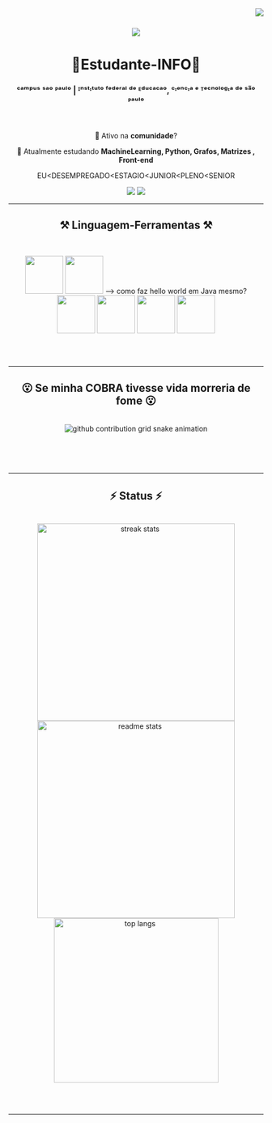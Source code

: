 <img align="right" src="https://visitor-badge.laobi.icu/badge?page_id=salesp07.salesp07" />

<h1 align="center">
    <img src="https://readme-typing-svg.herokuapp.com/?font=Righteous&size=35&center=true&vCenter=true&width=500&height=70&duration=4000&lines=OI+👋;" />
</h1>

<h1 align="center">📖Estudante-INFO📖</h1>
  
  <h3 align="center">ᶜᵃᵐᵖᵘˢ ˢᵃᵒ ᴾᵃᵘˡᵒ | ᴵⁿˢᵗᶦᵗᵘᵗᵒ ᶠᵉᵈᵉʳᵃˡ ᵈᵉ ᴱᵈᵘᶜᵃᶜᵃᵒ, ᶜᶦᵉⁿᶜᶦᵃ ᵉ ᵀᵉᶜⁿᵒˡᵒᵍᶦᵃ ᵈᵉ ˢᵃ̃ᵒ ᴾᵃᵘˡᵒ</h3>

<br/>

<div align="center">
 
 🔭 Ativo na **comunidade**?
 
 🌱 Atualmente estudando **MachineLearning, Python, Grafos, Matrizes , Front-end**

EU<DESEMPREGADO<ESTAGIO<JUNIOR<PLENO<SENIOR

 </div>
 
<div align="center"> 
  <div>
<a href="https://instagram.com/gui.malieni" target="_blank"><img loading="lazy" src="https://img.shields.io/badge/-Instagram-%23E4405F?style=for-the-badge&logo=instagram&logoColor=white" target="_blank"></a>
<a href = "gui.souza.malieni@gmail.com"><img loading="lazy" src="https://img.shields.io/badge/Gmail-D14836?style=for-the-badge&logo=gmail&logoColor=white" target="_blank"></a> 
</div>
  </a>
</div>

 <hr/>
 
<h2 align="center">⚒️ Linguagem-Ferramentas ⚒️</h2>
<br/>
<div align="center">
  
  <img src="https://store-images.s-microsoft.com/image/apps.23372.14107117329069310.4b704e0c-2467-45b1-84e7-6f30685c3d9c.3aef0211-caa2-419e-9994-c8bd1e0e484f?h=464" height=75> <img src="https://seeklogo.com/images/J/java-logo-41D4155FC3-seeklogo.com.png" height=75>
--> como faz hello world em Java mesmo?  <img src="https://seeklogo.com/images/J/javascript-js-logo-2949701702-seeklogo.com.png" height=75> <img src="https://seeklogo.com/images/C/c-programming-language-logo-9B32D017B1-seeklogo.com.png" height=75> <img src="https://seeklogo.com/images/H/html5-with-wordmark-color-logo-4259B7F24F-seeklogo.com.png" height=75>  <img src="https://seeklogo.com/images/C/css3-logo-8724075274-seeklogo.com.png" height=75>            
    <br>
</div>

<br/>
<hr/>

<div align="center">
  <h2>😮 Se minha COBRA tivesse vida morreria de fome 😮</h2>
  <br>
  <picture>
  <source media="(prefers-color-scheme: dark)" srcset="https://raw.githubusercontent.com/Malieni/Malieni/output/github-contribution-grid-snake-dark.svg">
 
  <img alt="github contribution grid snake animation" src="https://raw.githubusercontent.com/Malieni/Malieni/output/github-contribution-grid-snake.svg">
</picture>
 
  <br/><br/><br/>
</div>

<hr/>

<h2 align="center">⚡ Status ⚡</h2>
<br>
<div align=center>
   <img width=390 src="https://github-readme-streak-stats-salesp07.vercel.app/?user=Malieni&count_private=true&theme=react&border_radius=10" alt="streak stats"/>
  <img width=390 src="https://github-readme-stats-salesp07.vercel.app/api?username=Malieni&count_private=true&show_icons=true&theme=react&rank_icon=github&border_radius=10" alt="readme stats" />
  <br/>
  <img width=325 align="center" src="https://github-readme-stats-salesp07.vercel.app/api/top-langs/?username=Malieni&hide=HTML&langs_count=8&layout=compact&theme=react&border_radius=10&size_weight=0.5&count_weight=0.5&exclude_repo=github-readme-stats" alt="top langs" />
</div>

<br/><br/>

<hr/>



<!--
CREDITOS:
_generated with [Platane/snk](https://github.com/Platane/snk)_
